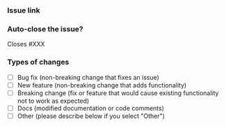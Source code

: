 <!-- Please fill out this template when opening a new PR. Thanks! -->

### Issue link
<!--- Is there an open issue for this PR? If so, please link to it.--->


### Auto-close the issue?
<!---
If this PR should close the associted issue when it's merged, please change XXX below to the issue number.
Otherwise, you can remove this section.
--->
Closes #XXX


### Types of changes
<!--- What type(s) of change(s) does your code introduce? Put an `x` in all the boxes that apply: -->
- [ ] Bug fix (non-breaking change that fixes an issue)
- [ ] New feature (non-breaking change that adds functionality)
- [ ] Breaking change (fix or feature that would cause existing functionality not to work as expected)
- [ ] Docs (modified documentation or code comments)
- [ ] Other (please describe below if you select "Other")
